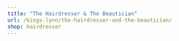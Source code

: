 ```yaml
---
title: "The Hairdresser & The Beautician"
url: /kings-lynn/the-hairdresser-and-the-beautician/
shop: hairdresser
---
```

